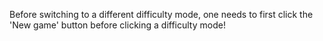 Before switching to a different difficulty mode, one needs to first click the 'New game' button before clicking a difficulty mode!
